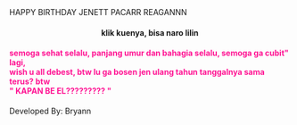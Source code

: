 <!DOCTYPE html>
<html lang="en">
  <head>
    <meta charset="UTF-8" />
    <title>Candle Blow</title>
    <meta name="viewport" content="width=device-width, initial-scale=1" />
    <link
      rel="stylesheet"
      href="https://cdnjs.cloudflare.com/ajax/libs/normalize/5.0.0/normalize.min.css"
    />
    <link rel="stylesheet" href="./style.css" />
    <script src="https://cdnjs.cloudflare.com/ajax/libs/prefixfree/1.0.7/prefixfree.min.js"></script>
  </head>
  <body>
    <div class="candle-count-display">
      HAPPY BIRTHDAY JENETT PACARR REAGANNN
    </div>
    <h4 style="text-align: center;">klik kuenya, bisa naro lilin</h4>
    <h4 style="color: deeppink;">semoga sehat selalu, panjang umur dan bahagia selalu, semoga ga cubit" lagi, <br>
    wish u all debest, btw lu ga bosen jen ulang tahun tanggalnya sama terus? btw <br>
     " KAPAN BE EL????????? " </h4>
    <div class="cake">
      <div id="candleCount" style="display:none;"></div>
      <div class="plate"></div>
      <div class="layer layer-bottom"></div>
      <div class="layer layer-middle"></div>
      <div class="layer layer-top"></div>
      <div class="icing"></div>
      <div class="drip drip1"></div>
      <div class="drip drip2"></div>
      <div class="drip drip3"></div>
    </div>
    <div class="footer">
        Developed By: Bryann 
    </div>
    <script src="script.js"></script>
    <script src="https://cdn.jsdelivr.net/npm/canvas-confetti@1.3.2"></script>
  </body>
</html>
